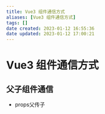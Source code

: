```yaml
---
title: Vue3 组件通信方式
aliases: [Vue3 组件通信方式]
tags: []
date created: 2023-01-12 16:55:36
date updated: 2023-01-12 17:00:21
---
```


# Vue3 组件通信方式

## 父子组件通信

- props父传子
